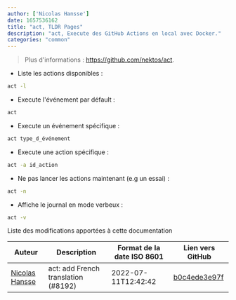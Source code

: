```yaml
---
author: ['Nicolas Hansse']
date: 1657536162
title: "act, TLDR Pages"
description: "act, Execute des GitHub Actions en local avec Docker."
categories: "common"
---
```

> Plus d'informations : <https://github.com/nektos/act>.

- Liste les actions disponibles :

```bash
act -l
```

- Execute l'événement par défault :

```bash
act
```

- Execute un événement spécifique :

```bash
act type_d_événement
```

- Execute une action spécifique :

```bash
act -a id_action
```

- Ne pas lancer les actions maintenant (e.g un essai) :

```bash
act -n
```

- Affiche le journal en mode verbeux :

```bash
act -v
```
Liste des modifications apportées à cette documentation


Auteur | Description | Format de la date ISO 8601 | Lien vers GitHub
------|-----|-----|-----
[Nicolas Hansse](mailto:nico.hansse@gmail.com) | act: add French translation (#8192) | 2022-07-11T12:42:42 | [b0c4ede3e97f](https://github.com/tldr-pages/tldr/commit/b0c4ede3e97f693523bab8b9b3d05541284c39ba)

